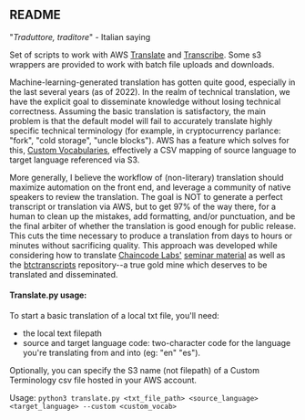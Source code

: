 ## README 

"_Traduttore, traditore_" - Italian saying

Set of scripts to work with AWS [Translate](https://aws.amazon.com/translate/) and [Transcribe](https://docs.aws.amazon.com/transcribe/latest/dg/what-is-transcribe.html). Some s3 wrappers are provided to work with batch file uploads and downloads.

Machine-learning-generated translation has gotten quite good, especially in the last several years (as of 2022). In the realm of technical translation, we have the explicit goal to disseminate knowledge without losing technical correctness. Assuming the basic translation is satisfactory, the main problem is that the default model will fail to accurately translate highly specific technical terminology (for example, in cryptocurrency parlance: "fork", "cold storage", "uncle blocks"). AWS has a feature which solves for this, [Custom Vocabularies](https://docs.aws.amazon.com/transcribe/latest/dg/how-vocabulary.html), effectively a CSV mapping of source language to target language referenced via S3.

More generally, I believe the workflow of (non-literary) translation should maximize automation on the front end, and leverage a community of native speakers to review the translation. The goal is NOT to generate a perfect transcript or translation via AWS, but to get 97% of the way there, for a human to clean up the mistakes, add formatting, and/or punctuation, and be the final arbiter of whether the translation is good enough for public release. This cuts the time necessary to produce a translation from days to hours or minutes without sacrificing quality. This approach was developed while considering how to translate [Chaincode Labs'](chaincode.com) [seminar material](https://chaincode.gitbook.io/seminars/) as well as the [btctranscripts](https://btctranscripts.com/) repository--a true gold mine which deserves to be translated and disseminated.

#### Translate.py usage:

To start a basic translation of a local txt file, you'll need:
- the local text filepath
- source and target language code: two-character code for the language you're translating from and into (eg: "en" "es"). 

Optionally, you can specify the S3 name (not filepath) of a Custom Terminology csv file hosted in your AWS account. 

Usage: 
`python3 translate.py <txt_file_path> <source_language> <target_language> --custom <custom_vocab>`

